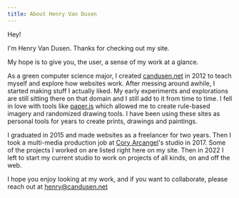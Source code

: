 ```yaml
---
title: About Henry Van Dusen
---
```

Hey!

I'm Henry Van Dusen. Thanks for checking out my site. 

My hope is to give you, the user, a sense of my work at a glance. 

As a green computer science major, I created [candusen.net](https://candusen.net) in 2012 to teach myself and explore how websites work. After messing around awhile, I started making stuff I actually liked. My early experiments and explorations are still sitting there on that domain and I still add to it from time to time. I fell in love with tools like [paper.js](https://paperjs.org) which allowed me to create rule-based imagery and randomized drawing tools. I have been using these sites as personal tools for years to create prints, drawings and paintings.

I graduated in 2015 and made websites as a freelancer for two years. Then I took a multi-media production job at [Cory Arcangel](https://coryarcangel.com)'s studio in 2017. Some of the projects I worked on are listed right here on my site. Then in 2022 I left to start my current studio to work on projects of all kinds, on and off the web.

I hope you enjoy looking at my work, and if you want to collaborate, please reach out at [henry@candusen.net](mailto:henry@candusen.net)
